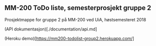 ## MM-200 ToDo liste, semesterprosjekt gruppe 2
Prosjektmappe for gruppe 2 på MM-200 ved UiA, høstsemesteret 2018

(API dokumentasjon)[./documentation/api.md]

(Heroku demo)[https://mm200-todolist-group2.herokuapp.com/]